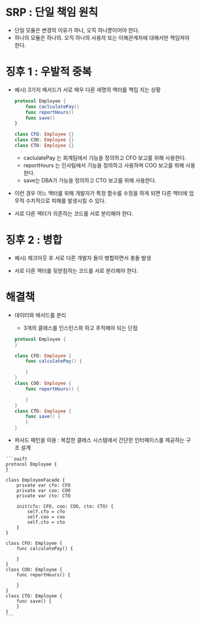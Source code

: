 # SRP : 단일 책임 원칙
  
  * 단일 모듈은 변경의 이유가 하나, 오직 하나뿐이어야 한다.
  * 하나의 모듈은 하나의. 오직 하나의 사용자 또는 이해관계자에 대해서만 책임져야 한다.
  
# 징후 1 : 우발적 중복

  * 예시) 3가지 메서드가 서로 매우 다른 세명의 액터를 책임 지는 상황
  
    ```swift
    protocol Employee {
        func caclculatePay()
        func reportHours()
        func save()
    }

    class CFO: Employee {}
    class COO: Employee {}
    class CTO: Employee {}
    ``` 
      * caclulatePay 는 회계팀에서 기능을 정의하고 CFO 보고를 위해 사용한다.
      * reportHours 는 인사팀에서 기능을 정의하고 사용하며 COO 보고를 위해 사용한다.
      * save는 DBA가 가능을 정의하고 CTO 보고를 위해 사용한다.

  * 이런 경우 어느 액터를 위해 개발자가 특정 함수를 수정을 하게 되면 다른 액터에 업무적 수치적으로 피해를 발생시킬 수 있다.
  
  * 서로 다른 액터가 의존하는 코드를 서로 분리해야 한다.

# 징후 2 : 병합

  * 예시) 체크아웃 후 서로 다른 개발자 들이 병합하면서 충돌 발생
  
  * 서로 다른 액터를 뒷받침하는 코드를 서로 분리해야 한다.

# 해결책 

  * 데이터와 메서드를 분리 
  
    * 3개의 클래스를 인스턴스화 하고 추적해야 되는 단점 
    
    ```swift
    protocol Employee {
    }

    class CFO: Employee {
        func calculatePay() {

        }
    }
    class COO: Employee {
        func reportHours() {

        }
    }
    class CTO: Employee {
        func save() {
        }
    }
    ```
    
   * 퍼사드 패턴을 이용 : 복잡한 클래스 시스템에서 간단한 인터페이스를 제공하는 구조 설계

    ```swift
    protocol Employee {
    }

    class EmployeeFacade {
        private var cfo: CFO
        private var coo: COO
        private var cto: CTO

        init(cfo: CFO, coo: COO, cto: CTO) {
            self.cfo = cfo
            self.coo = coo
            self.cto = cto
        }
    }

    class CFO: Employee {
        func calculatePay() {

        }
    }
    class COO: Employee {
        func reportHours() {

        }
    }
    class CTO: Employee {
        func save() {
        }
    }
    ```
